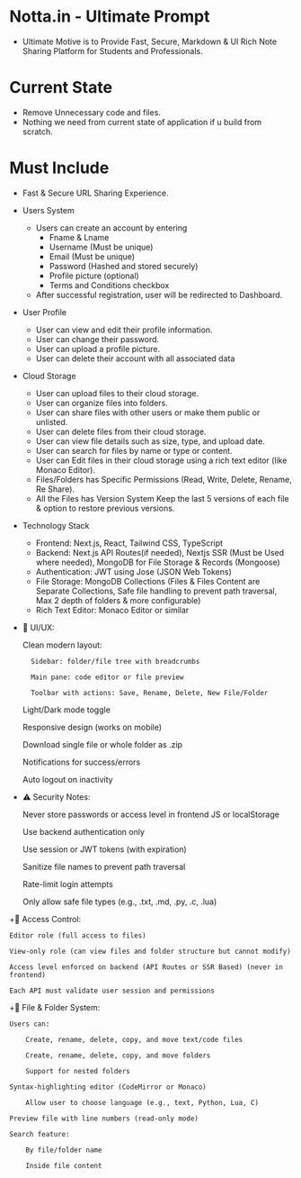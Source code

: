 # Notta.in - Ultimate Prompt
+ Ultimate Motive is to Provide Fast, Secure, Markdown & UI Rich Note Sharing Platform for Students and Professionals.

# Current State
+ Remove Unnecessary code and files.
+ Nothing we need from current state of application if u build from scratch.

# Must Include
+ Fast & Secure URL Sharing Experience.
+ Users System
    + Users can create an account by entering 
        + Fname & Lname
        + Username (Must be unique)
        + Email (Must be unique)
        + Password (Hashed and stored securely)
        + Profile picture (optional)
        + Terms and Conditions checkbox
    + After successful registration, user will be redirected to Dashboard.

+ User Profile
    + User can view and edit their profile information.
    + User can change their password.
    + User can upload a profile picture.
    + User can delete their account with all associated data

+ Cloud Storage
    + User can upload files to their cloud storage.
    + User can organize files into folders.
    + User can share files with other users or make them public or unlisted.
    + User can delete files from their cloud storage.
    + User can view file details such as size, type, and upload date.
    + User can search for files by name or type or content.
    + User can Edit files in their cloud storage using a rich text editor (like Monaco Editor).
    + Files/Folders has Specific Permissions (Read, Write, Delete, Rename, Re Share).
    + All the Files has Version System Keep the last 5 versions of each file & option to restore previous versions.


+ Technology Stack
    + Frontend: Next.js, React, Tailwind CSS, TypeScript
    + Backend: Next.js API Routes(if needed), Nextjs SSR (Must be Used where needed), MongoDB for File Storage & Records (Mongoose)   
    + Authentication: JWT using Jose (JSON Web Tokens)
    + File Storage: MongoDB Collections (Files & Files Content are Separate Collections, Safe file handling to prevent path traversal, Max 2 depth of folders & more configurable)
    + Rich Text Editor: Monaco Editor or similar

+ 🎨 UI/UX:

    Clean modern layout:

        Sidebar: folder/file tree with breadcrumbs

        Main pane: code editor or file preview

        Toolbar with actions: Save, Rename, Delete, New File/Folder

    Light/Dark mode toggle

    Responsive design (works on mobile)

    Download single file or whole folder as .zip

    Notifications for success/errors

    Auto logout on inactivity

+ ⚠️ Security Notes:

    Never store passwords or access level in frontend JS or localStorage

    Use backend authentication only

    Use session or JWT tokens (with expiration)

    Sanitize file names to prevent path traversal

    Rate-limit login attempts

    Only allow safe file types (e.g., .txt, .md, .py, .c, .lua)

+🔐 Access Control:

    Editor role (full access to files)

    View-only role (can view files and folder structure but cannot modify)

    Access level enforced on backend (API Routes or SSR Based) (never in frontend)

    Each API must validate user session and permissions

+📁 File & Folder System:

    Users can:

        Create, rename, delete, copy, and move text/code files

        Create, rename, delete, copy, and move folders

        Support for nested folders

    Syntax-highlighting editor (CodeMirror or Monaco)

        Allow user to choose language (e.g., text, Python, Lua, C)

    Preview file with line numbers (read-only mode)

    Search feature:

        By file/folder name

        Inside file content